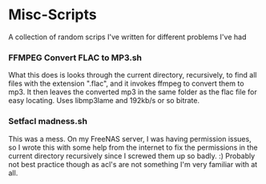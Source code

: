 # Misc-Scripts
A collection of random scrips I've written for different problems I've had

### FFMPEG Convert FLAC to MP3.sh
What this does is looks through the current directory, recursively, to find all files with the extension ".flac", and it invokes ffmpeg to convert them to mp3. It then leaves the converted mp3 in the same folder as the flac file for easy locating. Uses libmp3lame and 192kb/s or so bitrate. 

### Setfacl madness.sh
This was a mess. On my FreeNAS server, I was having permission issues, so I wrote this with some help from the internet to fix the permissions in the current directory recursively since I screwed them up so badly. :) Probably not best practice though as acl's are not something I'm very familiar with at all. 
